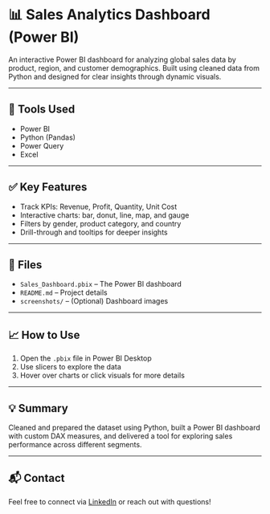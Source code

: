 # 📊 Sales Analytics Dashboard (Power BI)

An interactive Power BI dashboard for analyzing global sales data by product, region, and customer demographics. Built using cleaned data from Python and designed for clear insights through dynamic visuals.

---

## 🔧 Tools Used

- Power BI
- Python (Pandas)
- Power Query
- Excel

---

## ✅ Key Features

- Track KPIs: Revenue, Profit, Quantity, Unit Cost
- Interactive charts: bar, donut, line, map, and gauge
- Filters by gender, product category, and country
- Drill-through and tooltips for deeper insights

---

## 📁 Files

- `Sales_Dashboard.pbix` – The Power BI dashboard
- `README.md` – Project details
- `screenshots/` – (Optional) Dashboard images

---

## 📈 How to Use

1. Open the `.pbix` file in Power BI Desktop
2. Use slicers to explore the data
3. Hover over charts or click visuals for more details

---

## 💡 Summary

Cleaned and prepared the dataset using Python, built a Power BI dashboard with custom DAX measures, and delivered a tool for exploring sales performance across different segments.

---

## 📬 Contact

Feel free to connect via [LinkedIn](https://linkedin.com) or reach out with questions!
